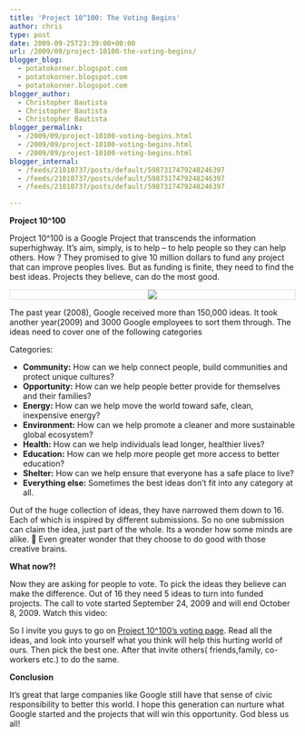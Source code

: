 ```yaml
---
title: 'Project 10^100: The Voting Begins'
author: chris
type: post
date: 2009-09-25T23:39:00+00:00
url: /2009/09/project-10100-the-voting-begins/
blogger_blog:
  - potatokorner.blogspot.com
  - potatokorner.blogspot.com
  - potatokorner.blogspot.com
blogger_author:
  - Christopher Bautista
  - Christopher Bautista
  - Christopher Bautista
blogger_permalink:
  - /2009/09/project-10100-voting-begins.html
  - /2009/09/project-10100-voting-begins.html
  - /2009/09/project-10100-voting-begins.html
blogger_internal:
  - /feeds/21010737/posts/default/5987317479248246397
  - /feeds/21010737/posts/default/5987317479248246397
  - /feeds/21010737/posts/default/5987317479248246397

---
```

**Project 10^100**

Project 10^100 is a Google Project that transcends the information superhighway. It&#8217;s aim, simply, is to help &#8211; to help people so they can help others. How ? They promised to give 10 million dollars to fund any project that can improve peoples lives. But as funding is finite, they need to find the best ideas. Projects they believe, can do the most good.

<div style="border: 1px solid #DDD; clear: both; text-align: center;">
  <a style="margin-left: 1em; margin-right: 1em;" href="http://3.bp.blogspot.com/_BBS5bkzuLXM/Sr1TvZGmd3I/AAAAAAAADF8/UQFO6reQYbU/s1600-h/potatokorner-project-10-100.png"><img src="http://3.bp.blogspot.com/_BBS5bkzuLXM/Sr1TvZGmd3I/AAAAAAAADF8/UQFO6reQYbU/s320/potatokorner-project-10-100.png" border="0" /></a>
</div>

<!--more-->

  
The past year (2008), Google received more than 150,000 ideas. It took another year(2009) and 3000 Google employees to sort them through. The ideas need to cover one of the following categories

Categories:

  * **Community:** How can we help connect people, build communities and protect unique cultures?
  * **Opportunity:** How can we help people better provide for themselves and their families?
  * **Energy:** How can we help move the world toward safe, clean, inexpensive energy?
  * **Environment:** How can we help promote a cleaner and more sustainable global ecosystem?
  * **Health:** How can we help individuals lead longer, healthier lives?
  * **Education:** How can we help more people get more access to better education?
  * **Shelter:** How can we help ensure that everyone has a safe place to live?
  * **Everything else:** Sometimes the best ideas don&#8217;t fit into any category at all.

Out of the huge collection of ideas, they have narrowed them down to 16. Each of which is inspired by different submissions. So no one submission can claim the idea, just part of the whole. Its a wonder how some minds are alike. 🙂 Even greater wonder that they choose to do good with those creative brains.  
<a name="more"></a>

**What now?!**

Now they are asking for people to vote. To pick the ideas they believe can make the difference. Out of 16 they need 5 ideas to turn into funded projects. The call to vote started September 24, 2009 and will end October 8, 2009. Watch this video:

<div>
</div>

So I invite you guys to go on <a href="http://www.project10tothe100.com/vote.html" target="_blank">Project 10^100&#8217;s voting page</a>. Read all the ideas, and look into yourself what you think will help this hurting world of ours. Then pick the best one. After that invite others( friends,family, co-workers etc.) to do the same.

**Conclusion**

It&#8217;s great that large companies like Google still have that sense of civic responsibility to better this world. I hope this generation can nurture what Google started and the projects that will win this opportunity. God bless us all!
